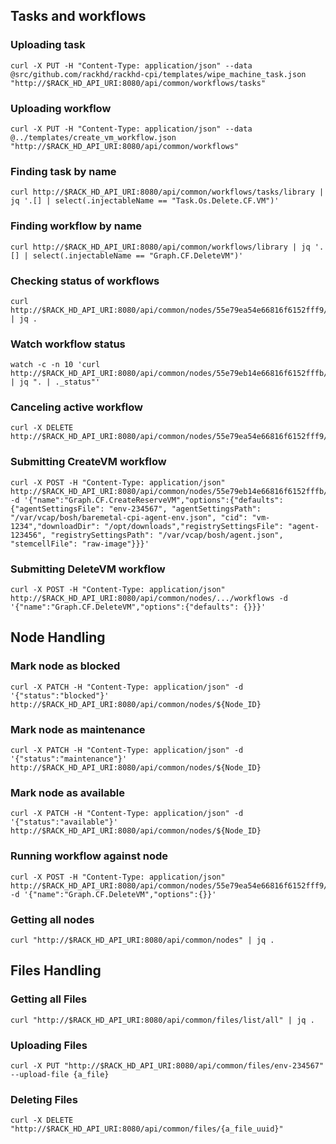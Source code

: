 ## Tasks and workflows

### Uploading task
```
curl -X PUT -H "Content-Type: application/json" --data @src/github.com/rackhd/rackhd-cpi/templates/wipe_machine_task.json  "http://$RACK_HD_API_URI:8080/api/common/workflows/tasks"
```

### Uploading workflow
```
curl -X PUT -H "Content-Type: application/json" --data @../templates/create_vm_workflow.json  "http://$RACK_HD_API_URI:8080/api/common/workflows"
```
### Finding task by name
```
curl http://$RACK_HD_API_URI:8080/api/common/workflows/tasks/library | jq '.[] | select(.injectableName == "Task.Os.Delete.CF.VM")'
```

### Finding workflow by name
```
curl http://$RACK_HD_API_URI:8080/api/common/workflows/library | jq '.[] | select(.injectableName == "Graph.CF.DeleteVM")'
```

### Checking status of workflows
```
curl http://$RACK_HD_API_URI:8080/api/common/nodes/55e79ea54e66816f6152fff9/workflows/active | jq .
```

### Watch workflow status
```
watch -c -n 10 'curl http://$RACK_HD_API_URI:8080/api/common/nodes/55e79eb14e66816f6152fffb/workflows/active | jq ". | ._status"'
```

### Canceling active workflow
```
curl -X DELETE http://$RACK_HD_API_URI:8080/api/common/nodes/55e79ea54e66816f6152fff9/workflows/active
```
### Submitting CreateVM workflow
```
curl -X POST -H "Content-Type: application/json" http://$RACK_HD_API_URI:8080/api/common/nodes/55e79eb14e66816f6152fffb/workflows -d '{"name":"Graph.CF.CreateReserveVM","options":{"defaults": {"agentSettingsFile": "env-234567", "agentSettingsPath": "/var/vcap/bosh/baremetal-cpi-agent-env.json", "cid": "vm-1234","downloadDir": "/opt/downloads","registrySettingsFile": "agent-123456", "registrySettingsPath": "/var/vcap/bosh/agent.json", "stemcellFile": "raw-image"}}}'
```

### Submitting DeleteVM workflow
```
curl -X POST -H "Content-Type: application/json" http://$RACK_HD_API_URI:8080/api/common/nodes/.../workflows -d '{"name":"Graph.CF.DeleteVM","options":{"defaults": {}}}'
```

## Node Handling

### Mark node as blocked
```
curl -X PATCH -H "Content-Type: application/json" -d '{"status":"blocked"}' http://$RACK_HD_API_URI:8080/api/common/nodes/${Node_ID}
```

### Mark node as maintenance
```
curl -X PATCH -H "Content-Type: application/json" -d '{"status":"maintenance"}' http://$RACK_HD_API_URI:8080/api/common/nodes/${Node_ID}
```

### Mark node as available
```
curl -X PATCH -H "Content-Type: application/json" -d '{"status":"available"}' http://$RACK_HD_API_URI:8080/api/common/nodes/${Node_ID}
```

### Running workflow against node
```
curl -X POST -H "Content-Type: application/json" http://$RACK_HD_API_URI:8080/api/common/nodes/55e79ea54e66816f6152fff9/workflows -d '{"name":"Graph.CF.DeleteVM","options":{}}'
```

### Getting all nodes
```
curl "http://$RACK_HD_API_URI:8080/api/common/nodes" | jq .
```

## Files Handling

### Getting all Files
```
curl "http://$RACK_HD_API_URI:8080/api/common/files/list/all" | jq .
```

### Uploading Files
```
curl -X PUT "http://$RACK_HD_API_URI:8080/api/common/files/env-234567" --upload-file {a_file}
```

### Deleting Files
```
curl -X DELETE "http://$RACK_HD_API_URI:8080/api/common/files/{a_file_uuid}"
```
